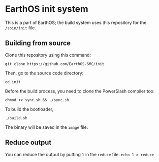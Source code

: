 # EarthOS init system
This is a part of EarthOS; the build system uses this repository for the `/sbin/init` file.

## Building from source

Clone this repository using this command:

`git clone https://github.com/EarthOS-SMC/init`

Then, go to the source code directory:

`cd init`

Before the build process, you need to clone the PowerSlash compiler too:

`chmod +x sync.sh && ./sync.sh`

To build the bootloader,

`./build.sh`


The binary will be saved in the `image` file.

## Reduce output

You can reduce the output by putting `1` in the `reduce` file:
`echo 1 > reduce`
